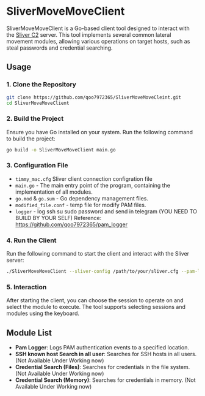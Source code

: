 # SliverMoveMoveClient

SliverMoveMoveClient is a Go-based client tool designed to interact with the [Sliver C2](https://github.com/BishopFox/sliver) server. This tool implements several common lateral movement modules, allowing various operations on target hosts, such as steal passwords and credential searching.


## Usage

### 1. Clone the Repository

```bash
git clone https://github.com/qoo7972365/SliverMoveMoveCleint.git
cd SliverMoveMoveClient
```

### 2. Build the Project

Ensure you have Go installed on your system. Run the following command to build the project:

```bash
go build -o SliverMoveMoveClient main.go
```

### 3. Configuration File

- `timmy_mac.cfg` Sliver client connection configration file
- `main.go` - The main entry point of the program, containing the implementation of all modules.
- `go.mod` & `go.sum` - Go dependency management files.
- `modified_file.conf` - temp file for modify PAM files.
- `logger` - log ssh su sudo password and send in telegram (YOU NEED TO BUILD BY YOUR SELF)
Reference: https://github.com/qoo7972365/pam_logger

### 4. Run the Client

Run the following command to start the client and interact with the Sliver server:

```bash
./SliverMoveMoveClient --sliver-config /path/to/your/sliver.cfg --pam-logger /path/to/your/logger --command-logger /path/to/your/logger
```

### 5. Interaction

After starting the client, you can choose the session to operate on and select the module to execute. The tool supports selecting sessions and modules using the keyboard.

## Module List
- **Pam Logger**: Logs PAM authentication events to a specified location. 
- **SSH known host Search in all user**: Searches for SSH hosts in all users. (Not Available Under Working now)
- **Credential Search (Files)**: Searches for credentials in the file system. (Not Available Under Working now)
- **Credential Search (Memory)**: Searches for credentials in memory. (Not Available Under Working now)

